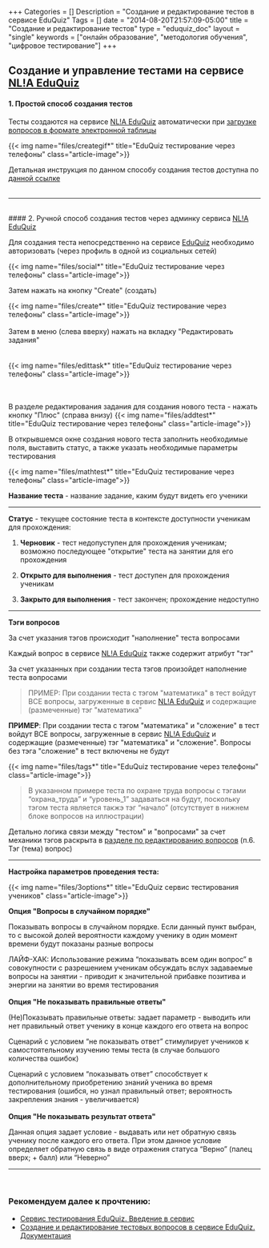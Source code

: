 +++
Categories = []
Description = "Создание и редактирование тестов в сервисе EduQuiz"
Tags = []
date = "2014-08-20T21:57:09-05:00"
title = "Создание и редактирование тестов"
type = "eduquiz_doc"
layout = "single"
keywords = ["онлайн образование", "методология обучения", "цифровое тестирование"]
+++

## Создание и управление тестами на сервисе <a href="https://nla-eduquiz.eduai.pro" target="_blank">NL!A EduQuiz</a>

#### 1. Простой способ создания тестов

Тесты создаются на сервисе <a href="https://nla-eduquiz.eduai.pro" target="_blank">NL!A EduQuiz</a> автоматически при <a href="http://nl-a.ru/eduquiz/manage_questions/" target="_blank">загрузке вопросов в формате электронной таблицы</a>

{{< img name="files/creategif*" title="EduQuiz тестирование через телефоны" class="article-image">}}
<br>

Детальная инструкция по данном способу создания тестов доступна по <a href="http://nl-a.ru/eduquiz/manage_questions/" target="_blank">данной ссылке</a>
<br><br>
<hr><br>
#### 2. Ручной способ создания тестов через админку сервиса <a href="https://nla-eduquiz.eduai.pro" target="_blank">NL!A EduQuiz</a>

Для создания теста непосредственно на сервисе <a href="https://nla-eduquiz.eduai.pro" target="_blank">EduQuiz</a> необходимо авторизовать (через профиль в одной из социальных сетей)

{{< img name="files/social*" title="EduQuiz тестирование через телефоны" class="article-image">}}
<br>

Затем нажать на кнопку "Create" (создать)

{{< img name="files/create*" title="EduQuiz тестирование через телефоны" class="article-image">}}
<br><br>
Затем в меню (слева вверху) нажать на вкладку "Редактировать задания"
<br><br><br>
{{< img name="files/edittask*" title="EduQuiz тестирование через телефоны" class="article-image">}}
<br><br><br>

В разделе редактирования задания для создания нового теста - нажать кнопку "Плюс" (справа внизу)
{{< img name="files/addtest*" title="EduQuiz тестирование через телефоны" class="article-image">}}

В открывшемся окне создания нового теста заполнить необходимые поля, выставить статус, а также указать необходимые параметры тестирования

{{< img name="files/mathtest*" title="EduQuiz тестирование через телефоны" class="article-image">}}

<b>Название теста</b> - название задание, каким будут видеть его ученики
<hr>

<b>Статус</b> - текущее состояние теста в контексте доступности ученикам для прохождения:

1. <b>Черновик</b> - тест недопуступен для прохождения ученикам; возможно последующее "открытие" теста на занятии для его прохождения

2. <b>Открыто для выполнения</b> - тест доступен для прохождения ученикам

3. <b>Закрыто для выполнения</b> - тест закончен; прохождение недоступно

<hr>
<b>Тэги вопросов</b>

За счет указания тэгов происходит "наполнение" теста вопросами

Каждый вопрос в сервисе <a href="https://nla-eduquiz.eduai.pro" target="_blank">NL!A EduQuiz</a> также содержит атрибут "тэг"

За счет указанных при создании теста тэгов произойдет наполнение теста вопросами

<blockquote>ПРИМЕР: При создании теста с тэгом "математика" в тест войдут ВСЕ вопросы, загруженные в сервис <a href="https://nla-eduquiz.eduai.pro" target="_blank">NL!A EduQuiz</a> и содержащие (размеченные) тэг "математика"</blockquote>

<b>ПРИМЕР</b>: При создании теста с тэгом "математика" и "сложение" в тест войдут ВСЕ вопросы, загруженные в сервис <a href="https://nla-eduquiz.eduai.pro" target="_blank">NL!A EduQuiz</a> и содержащие (размеченные) тэг "математика" и "сложение". Вопросы без тэга "сложение" в тест включены не будут

{{< img name="files/tags*" title="EduQuiz тестирование через телефоны" class="article-image">}}

<blockquote>В указанном примере теста по охране труда вопросы с тэгами “охрана_труда” и “уровень_1” задаваться на будут, поскольку тэгом теста является такжэ тэг “начало” (отсутствует в нижнем блоке вопросов на иллюстрации)</blockquote>

Детально логика связи между "тестом" и "вопросами" за счет механики тэгов раскрыта в <a href="http://nl-a.ru/eduquiz/manage_questions/" target="_blank">разделе по редактированию вопросов</a> (п.6. Тэг (тема) вопрос)

<hr>


<b>Настройка параметров проведения теста:</b>

{{< img name="files/3options*" title="EduQuiz сервис тестирования учеников" class="article-image">}}

<b>Опция "Вопросы в случайном порядке"</b>

Показывать вопросы в случайном порядке. Если данный пункт выбран, то с высокой долей вероятности каждому ученику в один момент времени будут показаны разные вопросы

ЛАЙФ-ХАК: Использование режима “показывать всем один вопрос” в совокупности с разрешением ученикам обсуждать вслух задаваемые вопросы на занятии - приводит к значительной прибавке позитива и энергии на занятии во время тестирования
<br><br>
<b>Опция "Не показывать правильные ответы"</b>

(Не)Показывать правильные ответы: задает параметр - выводить или нет правильный ответ ученику в конце каждого его ответа на вопрос

Сценарий с условием “не показывать ответ” стимулирует учеников к самостоятельному изучению темы теста (в случае большого количества ошибок)

Сценарий с условием “показывать ответ” способствует к дополнительному приобретению знаний ученика во время тестирования (ошибся, но узнал правильный ответ; вероятность закрепления знания - увеличивается)
<br><br>
<b>Опция "Не показывать результат ответа"</b>

Данная опция задает условие - выдавать или нет обратную связь ученику после каждого его ответа. При этом данное условие определяет обратную связь в виде отражения статуса “Верно” (палец вверх; + балл) или “Неверно” 
<br>
<hr>
<br>



### Рекомендуем далее к прочтению:

* <a href="http://nl-a.ru/eduquiz/concept/" target="_blank">Сервис тестирования EduQuiz. Введение в сервис</a>
* <a href="http://nl-a.ru/eduquiz/manage_questions/" target="_blank">Cоздание и редактирование тестовых вопросов в сервисе EduQuiz. Документация</a>